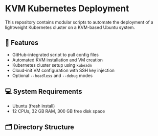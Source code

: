 # KVM Kubernetes Deployment

This repository contains modular scripts to automate the deployment of a lightweight Kubernetes cluster on a KVM-based Ubuntu system.

## 🧱 Features

- GitHub-integrated script to pull config files
- Automated KVM installation and VM creation
- Kubernetes cluster setup using `kubeadm`
- Cloud-init VM configuration with SSH key injection
- Optional `--headless` and `--debug` modes

## 💻 System Requirements

- Ubuntu (fresh install)
- 12 CPUs, 32 GB RAM, 300 GB free disk space

## 🗂️ Directory Structure

